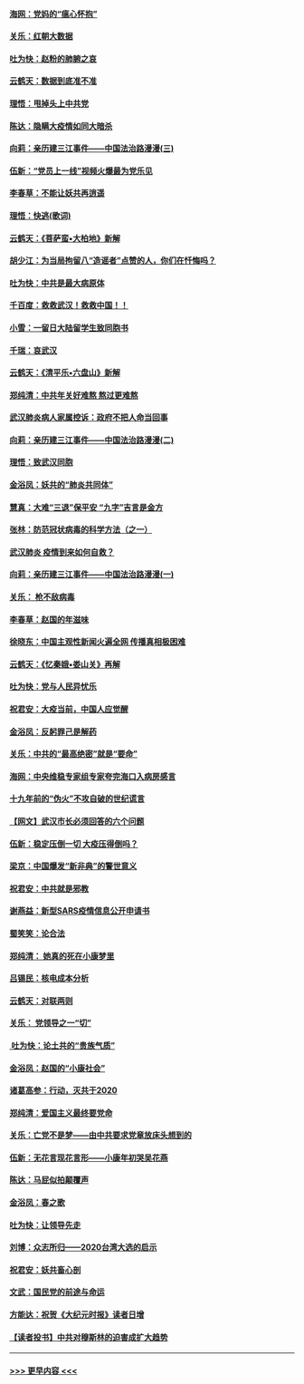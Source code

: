 #### [海网：党妈的“瘟心怀抱”](../pages/nsc993/n11840740.md?t=02040633) 
#### [关乐：红朝大数据](../pages/nsc993/n11840675.md?t=02040633) 
#### [吐为快：赵粉的肺腑之哀](../pages/nsc993/n11840618.md?t=02040633) 
#### [云鹤天：数据到底准不准](../pages/nsc993/n11840325.md?t=02040633) 
#### [理悟：甩掉头上中共党](../pages/nsc993/n11838826.md?t=02040633) 
#### [陈达：隐瞒大疫情如同大暗杀](../pages/nsc993/n11838771.md?t=02040633) 
#### [向莉：亲历建三江事件——中国法治路漫漫(三)](../pages/nsc993/n11831825.md?t=02040633) 
#### [伍新：“党员上一线”视频火爆最为党乐见](../pages/nsc993/n11838200.md?t=02040633) 
#### [李春草：不能让妖共再逍遥](../pages/nsc993/n11838102.md?t=02040633) 
#### [理悟：快逃(歌词)](../pages/nsc993/n11838083.md?t=02040633) 
#### [云鹤天：《菩萨蛮▪大柏地》新解](../pages/nsc993/n11838059.md?t=02040633) 
#### [胡少江：为当局拘留八“造谣者”点赞的人，你们在忏悔吗？](../pages/nsc993/n11836801.md?t=02040633) 
#### [吐为快：中共是最大病原体](../pages/nsc993/n11836748.md?t=02040633) 
#### [千百度：救救武汉！救救中国！！](../pages/nsc993/n11836145.md?t=02040633) 
#### [小雪：一留日大陆留学生致同胞书](../pages/nsc993/n11834624.md?t=02040633) 
#### [千瑞：哀武汉](../pages/nsc993/n11833647.md?t=02040633) 
#### [云鹤天：《清平乐▪六盘山》新解](../pages/nsc993/n11833611.md?t=02040633) 
#### [郑纯清：中共年关好难熬 熬过更难熬](../pages/nsc993/n11833489.md?t=02040633) 
#### [武汉肺炎病人家属控诉：政府不把人命当回事](../pages/nsc993/n11833205.md?t=02040633) 
#### [向莉：亲历建三江事件——中国法治路漫漫(二)](../pages/nsc993/n11829102.md?t=02040633) 
#### [理悟：致武汉同胞](../pages/nsc993/n11831522.md?t=02040633) 
#### [金浴凤：妖共的“肺炎共同体”](../pages/nsc993/n11829448.md?t=02040633) 
#### [慧真：大难“三退”保平安 “九字”吉言是金方](../pages/nsc993/n11829501.md?t=02040633) 
#### [张林：防范冠状病毒的科学方法（之一）](../pages/nsc993/n11828618.md?t=02040633) 
#### [武汉肺炎 疫情到来如何自救？](../pages/nsc993/n11827632.md?t=02040633) 
#### [向莉：亲历建三江事件——中国法治路漫漫(一)](../pages/nsc993/n11827190.md?t=02040633) 
#### [关乐： 枪不敌病毒](../pages/nsc993/n11826746.md?t=02040633) 
#### [李春草：赵国的年滋味](../pages/nsc993/n11826321.md?t=02040633) 
#### [徐晓东：中国主观性新闻火遍全网 传播真相极困难](../pages/nsc993/n11826508.md?t=02040633) 
#### [云鹤天：《忆秦娥▪娄山关》再解](../pages/nsc993/n11824682.md?t=02040633) 
#### [吐为快：党与人民异忧乐](../pages/nsc993/n11824660.md?t=02040633) 
#### [祝君安：大疫当前，中国人应觉醒](../pages/nsc993/n11821946.md?t=02040633) 
#### [金浴凤：反躬罪己是解药](../pages/nsc993/n11820280.md?t=02040633) 
#### [关乐：中共的“最高绝密”就是“要命”](../pages/nsc993/n11816946.md?t=02040633) 
#### [海网：中央维稳专家组专家夸完海口入病房感言](../pages/nsc993/n11815138.md?t=02040633) 
#### [十九年前的“伪火”不攻自破的世纪谎言](../pages/nsc993/n11813238.md?t=02040633) 
#### [【网文】武汉市长必须回答的六个问题](../pages/nsc993/n11813848.md?t=02040633) 
#### [伍新：稳定压倒一切 大疫压得倒吗？](../pages/nsc993/n11812634.md?t=02040633) 
#### [梁京：中国爆发“新非典”的警世意义](../pages/nsc993/n11812554.md?t=02040633) 
#### [祝君安：中共就是邪教](../pages/nsc993/n11812431.md?t=02040633) 
#### [谢燕益：新型SARS疫情信息公开申请书](../pages/nsc993/n11808840.md?t=02040633) 
#### [蜀笑笑：论合法](../pages/nsc993/n11808064.md?t=02040633) 
#### [郑纯清： 她真的死在小康梦里](../pages/nsc993/n11806623.md?t=02040633) 
#### [吕锡民：核电成本分析](../pages/nsc993/n11806284.md?t=02040633) 
#### [云鹤天：对联两则](../pages/nsc993/n11805957.md?t=02040633) 
#### [关乐： 党领导之一“切”](../pages/nsc993/n11804505.md?t=02040633) 
#### [ 吐为快：论土共的“贵族气质”](../pages/nsc993/n11804490.md?t=02040633) 
#### [金浴凤：赵国的“小康社会”](../pages/nsc993/n11804452.md?t=02040633) 
#### [诸葛高参：行动，灭共于2020](../pages/nsc993/n11804120.md?t=02040633) 
#### [郑纯清：爱国主义最终要党命](../pages/nsc993/n11802197.md?t=02040633) 
#### [关乐：亡党不是梦——由中共要求党章放床头想到的](../pages/nsc993/n11802156.md?t=02040633) 
#### [伍新：无花言现花言形——小康年初哭吴花燕](../pages/nsc993/n11800044.md?t=02040633) 
#### [陈达：马屁似拍颠覆声](../pages/nsc993/n11800010.md?t=02040633) 
#### [金浴凤：春之歌](../pages/nsc993/n11797687.md?t=02040633) 
#### [吐为快：让领导先走](../pages/nsc993/n11797512.md?t=02040633) 
#### [刘博：众志所归——2020台湾大选的启示](../pages/nsc993/n11796878.md?t=02040633) 
#### [祝君安：妖共畜心剖](../pages/nsc993/n11794273.md?t=02040633) 
#### [文武：国民党的前途与命运](../pages/nsc993/n11794198.md?t=02040633) 
#### [方能达：祝贺《大纪元时报》读者日增](../pages/nsc993/n11793807.md?t=02040633) 
#### [【读者投书】中共对穆斯林的迫害成扩大趋势](../pages/nsc993/n11791371.md?t=02040633) 

----
#### [ >>> 更早内容 <<< ](../indexes/nsc993-earlier.md)
